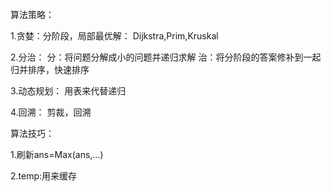 算法策略：

1.贪婪：分阶段，局部最优解：
  Dijkstra,Prim,Kruskal

2.分治：
  分：将问题分解成小的问题并递归求解
  治：将分阶段的答案修补到一起
  归并排序，快速排序

3.动态规划：
  用表来代替递归

4.回溯：
  剪裁，回溯


算法技巧：

1.刷新ans=Max(ans,...)

2.temp:用来缓存
